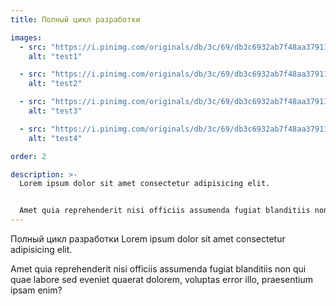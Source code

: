 ```yaml
---
title: Полный цикл разработки

images:
  - src: "https://i.pinimg.com/originals/db/3c/69/db3c6932ab7f48aa37911fa229efa7ba.jpg"
    alt: "test1"

  - src: "https://i.pinimg.com/originals/db/3c/69/db3c6932ab7f48aa37911fa229efa7ba.jpg"
    alt: "test2"

  - src: "https://i.pinimg.com/originals/db/3c/69/db3c6932ab7f48aa37911fa229efa7ba.jpg"
    alt: "test3"

  - src: "https://i.pinimg.com/originals/db/3c/69/db3c6932ab7f48aa37911fa229efa7ba.jpg"
    alt: "test4"

order: 2

description: >-
  Lorem ipsum dolor sit amet consectetur adipisicing elit.


  Amet quia reprehenderit nisi officiis assumenda fugiat blanditiis non qui quae labore sed eveniet quaerat dolorem, voluptas error illo, praesentium ipsam enim?
---
```


Полный цикл разработки
Lorem ipsum dolor sit amet consectetur adipisicing elit.

Amet quia reprehenderit nisi officiis assumenda fugiat blanditiis non qui quae labore sed eveniet quaerat dolorem, voluptas error illo, praesentium ipsam enim?

